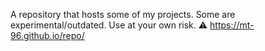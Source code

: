 
A repository that hosts some of my projects. Some are experimental/outdated. Use at your own risk. ⚠️
https://mt-96.github.io/repo/
